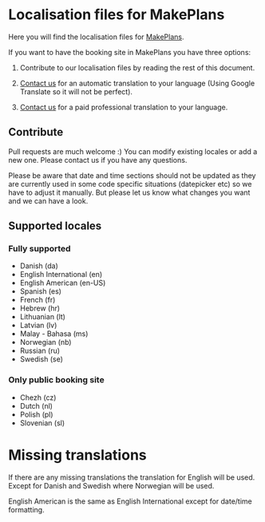# Localisation files for MakePlans

Here you will find the localisation files for [MakePlans](https://makeplans.com).

If you want to have the booking site in MakePlans you have three options:

1) Contribute to our localisation files by reading the rest of this document.

2) [Contact us](https://makeplans.com/en/contact/) for an automatic translation to your language (Using Google Translate so it will not be perfect).

3) [Contact us](https://makeplans.com/en/contact/) for a paid professional translation to your language.

## Contribute

Pull requests are much welcome :) You can modify existing locales or add a new one. Please contact us if you have any questions.

Please be aware that date and time sections should not be updated as they are currently used in some code specific situations (datepicker etc) so we have to adjust it manually. But please let us know what changes you want and we can have a look.

## Supported locales

### Fully supported

* Danish (da)
* English International (en)
* English American (en-US)
* Spanish (es)
* French (fr)
* Hebrew (hr)
* Lithuanian (lt)
* Latvian (lv)
* Malay - Bahasa (ms)
* Norwegian (nb)
* Russian (ru)
* Swedish (se)

### Only public booking site

* Chezh (cz)
* Dutch (nl)
* Polish (pl)
* Slovenian (sl)

# Missing translations

If there are any missing translations the translation for English will be used. Except for Danish and Swedish where Norwegian will be used.

English American is the same as English International except for date/time formatting.
